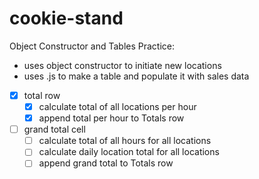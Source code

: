 # cookie-stand

Object Constructor and Tables Practice:

- uses object constructor to initiate new locations
- uses .js to make a table and populate it with sales data

- [x] total row
  - [x] calculate total of all locations per hour
  - [x] append total per hour to Totals row
- [ ] grand total cell
  - [ ] calculate total of all hours for all locations
  - [ ] calculate daily location total for all locations
  - [ ] append grand total to Totals row
